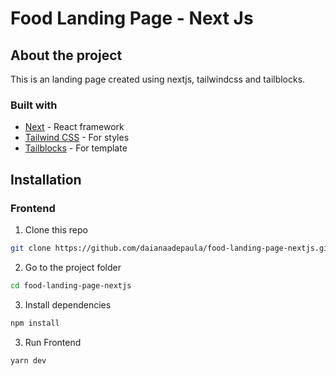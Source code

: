 # Food Landing Page - Next Js

## About the project

This is an landing page created using nextjs, tailwindcss and tailblocks.

### Built with

- [Next](https://nextjs.org/docs/getting-started/installation) - React framework
- [Tailwind CSS](https://tailwindcss.com/docs/installation) - For styles
- [Tailblocks](https://tailblocks.cc/) - For template

## Installation

### Frontend

1. Clone this repo
```bash
git clone https://github.com/daianaadepaula/food-landing-page-nextjs.git
```

2. Go to the project folder
```bash
cd food-landing-page-nextjs
```

3. Install dependencies
```bash
npm install
```

3. Run Frontend
```bash
yarn dev
```
